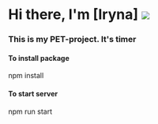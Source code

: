 # Hi there, I'm [Iryna] ![](https://github.com/blackcater/blackcater/raw/main/images/Hi.gif) 

### This is my PET-project. It's timer


#### To install package
npm install

#### To start server
npm run start

